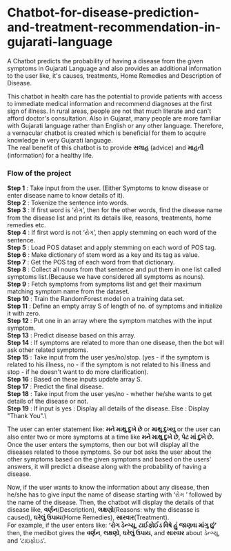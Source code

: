 # Chatbot-for-disease-prediction-and-treatment-recommendation-in-gujarati-language


A Chatbot predicts the probability of having a disease from the given symptoms in Gujarati Language and also provides an additional information to the user like, it's causes, treatments, Home Remedies and Description of Disease.


This chatbot in health care has the potential to provide patients with access to immediate medical information and recommend diagnoses at the first sign of illness.
In rural areas, people are not that much literate and can't afford doctor's consultation. Also in Gujarat, many people are more familiar with Gujarati language rather than English or any other language. Therefore, a vernacular chatbot is created which is beneficial for them to acquire knowledge in very Gujarati language.\
The real benefit of this chatbot is to provide **સલાહ** (advice) and **માહતી** (information) for a healthy life.


### Flow of the project

**Step 1** : Take input from the user. (Either Symptoms to know disease or enter disease name to know details of it).\
**Step 2** : Tokenize the sentence into words.\
**Step 3** : If first word is ‘રોગ’, then for the other words, find the disease name from the disease list and print its details like, reasons, treatments, home remedies etc.\
**Step 4** : If first word is not ‘રોગ’, then apply stemming on each word of the sentence.\
**Step 5** : Load POS dataset and apply stemming on each word of POS tag.\
**Step 6** : Make dictionary of stem word as a key and its tag as value.\
**Step 7** : Get the POS tag of each word from that dictionary.\
**Step 8** : Collect all nouns from that sentence and put them in one list called symptoms list.(Because we have considered all symptoms as nouns).\
**Step 9** : Fetch symptoms from symptoms list and get their maximum matching symptom name from the dataset.\
**Step 10** : Train the RandomForest model on a training data set.\
**Step 11** : Define an empty array S of length of no. of symptoms and initialize it with zero.\
**Step 12** : Put one in an array where the symptom matches with the input symptom.\
**Step 13** : Predict disease based on this array.\
**Step 14** : If symptoms are related to more than one disease, then the bot will ask other related symptoms.\
**Step 15** : Take input from the user yes/no/stop. (yes - if the symptom is related to his illness, no - if the symptom is not related to his illness and stop - if he doesn't want to do more clarification).\
**Step 16** : Based on these inputs update array S.\
**Step 17** : Predict the final disease.\
**Step 18** : Take input from the user yes/no - whether he/she wants to get details of the disease or not.\
**Step 19** : If input is yes : Display all details of the disease. Else : Display "Thank You".\



The user can enter statement like: **મને માથુ દુખે છે** or **માથુ દુખવુ** or the user can also enter two or more symptoms at a time like **મને માથુ દુખે છે, પેટ માં
દુખે છે.**
Once the user enters the symptoms, then our bot will display all the diseases related to those symptoms.
So our bot asks the user about the other symptoms based on the given symptoms and based on the users’ answers, it will predict a disease along with the probability of having a disease.


Now, if the user wants to know the information about any disease, then he/she has to give input the name of disease starting with ‘રોગ ’ followed by the name of the disease. Then, the chatbot will display the details of that disease like, **વર્ણન**(Description), **લક્ષણો**(Reasons: why the diseasse is caused), **ઘરેલું ઉપાય**(Home Remedies), **સારવાર**(Treatment).\
For example, if the user enters like: **‘રોગ ડેન્ગ્યુ, ટાઈફોઈડ વિષે હું જાણવા માંગુ છું’** then, the medibot gives the **વર્ણન**, **લક્ષણો**,  **ઘરેલું ઉપાય**, and **સારવાર** about ડેન્ગ્યુ, and ‘ટાઇફોઇડ’.

